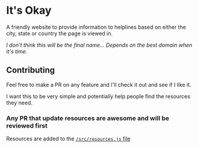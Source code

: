 # It's Okay
A friendly website to provide information to helplines based on either the city, state or country the page is viewed in.

*I don't think this will be the final name... Depends on the best domain when it's time.*

## Contributing
Feel free to make a PR on any feature and I'll check it out and see if I like it.

I want this to be very simple and potentially help people find the resources they need.

### **Any PR that update resources are awesome and will be reviewed first**

Resources are added to the [`/src/resources.js` file](https://github.com/zacimac/its-okay/blob/main/src/resources.js)